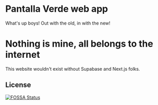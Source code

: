 # Pantalla Verde web app

What's up boys! Out with the old, in with the new!

# Nothing is mine, all belongs to the internet

This website wouldn't exist without Supabase and Next.js folks.


## License
[![FOSSA Status](https://app.fossa.com/api/projects/git%2Bgithub.com%2Fandriusmv%2Fpantallaverde.svg?type=large)](https://app.fossa.com/projects/git%2Bgithub.com%2Fandriusmv%2Fpantallaverde?ref=badge_large)